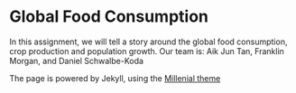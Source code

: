 # Global Food Consumption

In this assignment, we will tell a story around the global food consumption, crop production and population growth. Our team is: Aik Jun Tan, Franklin Morgan, and Daniel Schwalbe-Koda

The page is powered by Jekyll, using the [Millenial theme](https://github.com/lenpaul/Millennial)

